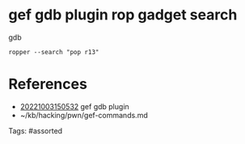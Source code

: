 # gef gdb plugin rop gadget search
gdb
```
ropper --search "pop r13"
```

# References
- [20221003150532](/zet/20221003150532/) gef gdb plugin
- ~/kb/hacking/pwn/gef-commands.md

Tags:
    #assorted

